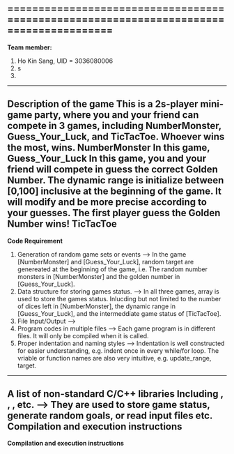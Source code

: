 =======================================================================================
---------------------------------------------------------------------------------------
**Team member:**
1. Ho Kin Sang, UID = 3036080006
2. s
3. 
---------------------------------------------------------------------------------------
**Description of the game**
This is a 2s-player mini-game party, where you and your friend can compete in 3 games, including NumberMonster, Guess_Your_Luck, and TicTacToe. Whoever wins the most, wins.
**NumberMonster**
In this game, 
**Guess_Your_Luck**
In this game, you and your friend will compete in guess the correct **Golden Number**. The dynamic range is initialize between [0,100] inclusive at the beginning of the game. It will modify and be more precise according to your guesses. The first player guess the **Golden Number** wins!
**TicTacToe**
---------------------------------------------------------------------------------------
**Code Requirement**
1. Generation of random game sets or events
--> In the game [NumberMonster] and [Guess_Your_Luck], random target are genereated at the beginning of the game, i.e. The random number monsters in [NumberMonster] and the golden number in [Guess_Your_Luck].
2. Data structure for storing games status.
--> In all three games, array is used to store the games status. Inlucding but not limited to the number of dices left in [NumberMonster], the dynamic range in [Guess_Your_Luck], and the intermeddiate game status of [TicTacToe].
4. File Input/Output
--> 
5. Program codes in multiple files
--> Each game program is in different files. It will only be compiled when it is called.
6. Proper indentation and naming styles
--> Indentation is well constructed for easier understanding, e.g. indent once in every while/for loop. The vriable or function names are also very intuitive, e.g. update_range, target.
---------------------------------------------------------------------------------------
**A list of non-standard C/C++ libraries**
Including <Vector>, <Random>, <string>, <fstream> etc.
--> They are used to store game status, generate random goals, or read input files etc.
Compilation and execution instructions
---------------------------------------------------------------------------------------
**Compilation and execution instructions**
